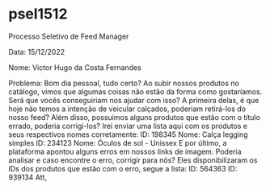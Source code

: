 # psel1512
Processo Seletivo de Feed Manager

Data: 15/12/2022

Nome: Victor Hugo da Costa Fernandes

Problema:
Bom dia pessoal, tudo certo? Ao subir nossos produtos no catálogo, vimos que algumas coisas não estão da forma como gostaríamos. Será que vocês conseguiriam nos ajudar com isso? A primeira delas, é que hoje não temos a intenção de veicular calçados, poderiam retirá-los do nosso feed? Além disso, possuímos alguns produtos que estão com o título errado, poderia corrigi-los? Irei enviar uma lista aqui com os produtos e seus respectivos nomes corretamente: ID: 198345 Nome: Calça legging simples ID: 234123 Nome: Óculos de sol - Unissex E por último, a plataforma apontou alguns erros em nossos links de imagem. Poderia analisar e caso encontre o erro, corrigir para nós? Eles disponibilizaram os IDs dos produtos que estão com o erro, segue a lista: ID: 564363 ID: 939134 Att,
